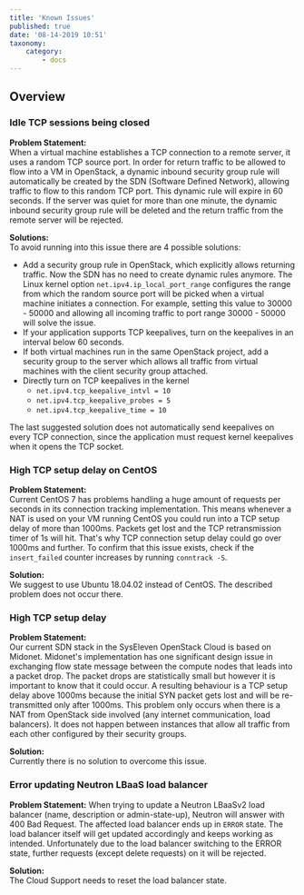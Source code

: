 ```yaml
---
title: 'Known Issues'
published: true
date: '08-14-2019 10:51'
taxonomy:
    category:
        - docs
---
```


## Overview

### Idle TCP sessions being closed

**Problem Statement:**  
When a virtual machine establishes a TCP connection to a remote server, it uses a random TCP source port.
In order for return traffic to be allowed to flow into a VM in OpenStack, a dynamic inbound security group rule will automatically be created by the SDN (Software Defined Network), allowing traffic to flow to this random TCP port.
This dynamic rule will expire in 60 seconds. If the server was quiet for more than one minute, the dynamic inbound security group rule will be deleted and the return traffic from the remote server will be rejected.

**Solutions:**  
To avoid running into this issue there are 4 possible solutions:

* Add a security group rule in OpenStack, which explicitly allows returning traffic. Now the SDN has no need to create dynamic rules anymore. The Linux kernel option `net.ipv4.ip_local_port_range` configures the range from which the random source port will be picked when a virtual machine initiates a connection. For example, setting this value to 30000 - 50000 and allowing all incoming traffic to port range 30000 - 50000 will solve the issue.
* If your application supports TCP keepalives, turn on the keepalives in an interval below 60 seconds.
* If both virtual machines run in the same OpenStack project, add a security group to the server which allows all traffic from virtual machines with the client security group attached.
* Directly turn on TCP keepalives in the kernel
  * `net.ipv4.tcp_keepalive_intvl = 10`
  * `net.ipv4.tcp_keepalive_probes = 5`
  * `net.ipv4.tcp_keepalive_time = 10`

The last suggested solution does not automatically send keepalives on every TCP connection, since the application must request kernel keepalives when it opens the TCP socket.

### High TCP setup delay on CentOS

**Problem Statement:**  
Current CentOS 7 has problems handling a huge amount of requests per seconds in its connection tracking implementation. This means whenever a NAT is used on your VM running CentOS you could run into a TCP setup delay of more than 1000ms. Packets get lost and the TCP retransmission timer of 1s will hit. That's why TCP connection setup delay could go over 1000ms and further. To confirm that this issue exists, check if the `insert_failed` counter increases by running `conntrack -S`.

**Solution:**  
We suggest to use Ubuntu 18.04.02 instead of CentOS. The described problem does not occur there.

### High TCP setup delay

**Problem Statement:**  
Our current SDN stack in the SysEleven OpenStack Cloud is based on Midonet. Midonet's implementation has one significant design issue in exchanging flow state message between the compute nodes that leads into a packet drop. The packet drops are statistically small but however it is important to know that it could occur. A resulting behaviour is a TCP setup delay above 1000ms because the initial SYN packet gets lost and will be re-transmitted only after 1000ms. This problem only occurs when there is a NAT from OpenStack side involved (any internet communication, load balancers). It does not happen between instances that allow all traffic from each other configured by their security groups.

**Solution:**  
Currently there is no solution to overcome this issue.

### Error updating Neutron LBaaS load balancer

**Problem Statement:**
When trying to update a Neutron LBaaSv2 load balancer (name, description or admin-state-up), Neutron will answer with 400 Bad Request. The affected load balancer ends up in `ERROR` state. The load balancer itself will get updated accordingly and keeps working as intended. Unfortunately due to the load balancer switching to the ERROR state, further requests (except delete requests) on it will be rejected.

**Solution:**  
The Cloud Support needs to reset the load balancer state.
